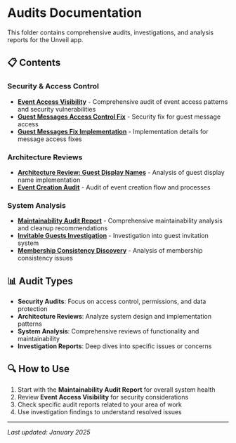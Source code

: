 # Audits Documentation

This folder contains comprehensive audits, investigations, and analysis reports for the Unveil app.

## 📋 Contents

### Security & Access Control
- **[Event Access Visibility](event-access-visibility.md)** - Comprehensive audit of event access patterns and security vulnerabilities
- **[Guest Messages Access Control Fix](GUEST_MESSAGES_ACCESS_CONTROL_FIX.md)** - Security fix for guest message access
- **[Guest Messages Fix Implementation](GUEST_MESSAGES_FIX_IMPLEMENTATION.md)** - Implementation details for message access fixes

### Architecture Reviews
- **[Architecture Review: Guest Display Names](architecture-review-guest-display-names.md)** - Analysis of guest display name implementation
- **[Event Creation Audit](event-creation-audit.md)** - Audit of event creation flow and processes

### System Analysis
- **[Maintainability Audit Report](MAINTAINABILITY_AUDIT_REPORT.md)** - Comprehensive maintainability analysis and cleanup recommendations
- **[Invitable Guests Investigation](INVITABLE_GUESTS_INVESTIGATION_FINDINGS.md)** - Investigation into guest invitation system
- **[Membership Consistency Discovery](MEMBERSHIP_CONSISTENCY_DISCOVERY_NOTES.md)** - Analysis of membership consistency issues

## 📊 Audit Types

- **Security Audits**: Focus on access control, permissions, and data protection
- **Architecture Reviews**: Analyze system design and implementation patterns
- **System Analysis**: Comprehensive reviews of functionality and maintainability
- **Investigation Reports**: Deep dives into specific issues or concerns

## 🔍 How to Use

1. Start with the **Maintainability Audit Report** for overall system health
2. Review **Event Access Visibility** for security considerations
3. Check specific audit reports related to your area of work
4. Use investigation findings to understand resolved issues

---
*Last updated: January 2025*
